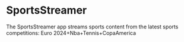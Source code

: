 # SportsStreamer
The SportsStreamer app streams sports content from the latest sports competitions: Euro 2024+Nba+Tennis+CopaAmerica
